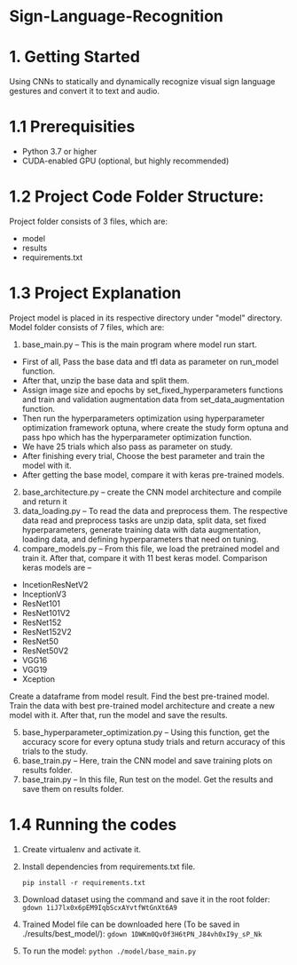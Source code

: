 # Sign-Language-Recognition

# 1. Getting Started
  Using CNNs to statically and dynamically recognize visual sign language gestures and convert it to text and audio. 

# 1.1 Prerequisities

- Python 3.7 or higher
- CUDA-enabled GPU (optional, but highly recommended)


# 1.2 Project Code Folder Structure:
Project folder consists of 3 files, which are:
  - model
  - results
  - requirements.txt

# 1.3 Project Explanation
Project model is placed in its respective directory under "model" directory.
Model folder consists of 7 files, which are:

1.	base_main.py – This is the main program where model run start. 
-	First of all, Pass the base data and tfl data as parameter on run_model function. 
-	After that, unzip the base data and split them. 
-	Assign image size and epochs by set_fixed_hyperparameters functions and train and validation augmentation data from set_data_augmentation function. 
-	Then run the hyperparameters optimization using hyperparameter optimization framework optuna, where create the study form optuna and pass hpo which has the hyperparameter optimization function. 
-	We have 25 trials which also pass as parameter on study. 
-	After finishing every trial, Choose the best parameter and train the model with it. 
-	After getting the base model, compare it with keras pre-trained models.
2.	base_architecture.py – create the CNN model architecture and compile and return it
3.	data_loading.py – To read the data and preprocess them. The respective data read and preprocess tasks are unzip data, split data, set fixed hyperparameters, generate training data with data augmentation, loading data, and defining hyperparameters that need on tuning.
4.	compare_models.py – From this file, we load the pretrained model and train it. After that, compare it with 11 best keras model. Comparison keras models are – 
-	IncetionResNetV2
-	InceptionV3	
-	ResNet101
-	ResNet101V2
-	ResNet152
-	ResNet152V2
-	ResNet50
-	ResNet50V2
-	VGG16
-	VGG19
-	Xception

Create a dataframe from model result. Find the best pre-trained model. Train the data with best pre-trained model architecture and create a new model with it. After that, run the model and save the results. 

5.	base_hyperparameter_optimization.py – Using this function, get the accuracy score for every optuna study trials and return accuracy of this trials to the study. 	
6.	base_train.py – Here, train the CNN model and save training plots on results folder.  
7.	base_train.py – In this file, Run test on the model. Get the results and save them on results folder.

# 1.4 Running the codes
1. Create virtualenv and activate it.

2. Install dependencies from requirements.txt file.
  
   ``` pip install -r requirements.txt   ```
   
3. Download dataset using the command and save it in the root folder:
   ``` gdown 1iJ7lx0x6pEM9IqbScxAYvtfWtGnXt6A9 ```
   
4. Trained Model file can be downloaded here (To be saved in ./results/best_model/):
``` gdown 1DWKm0Qv0f3H6tPN_J84vh0xI9y_sP_Nk ```
   
4. To run the model:
  ``` python ./model/base_main.py  ```
